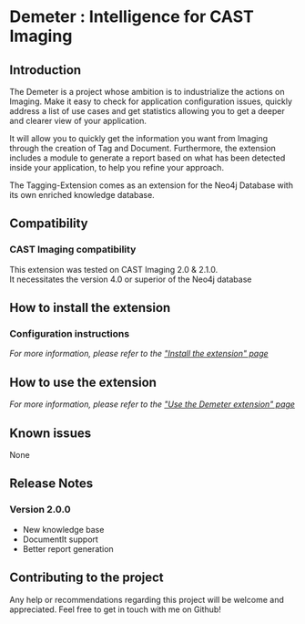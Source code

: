 # Demeter : Intelligence for CAST Imaging

## Introduction 

The Demeter is a project whose ambition is to industrialize the actions on Imaging.
Make it easy to check for application configuration issues, quickly address a list of use cases and get statistics allowing you to get a deeper and clearer view of your application.

It will allow you to quickly get the information you want from Imaging through the creation of Tag and Document.
Furthermore, the extension includes a module to generate a report based on what has been detected inside your application, to help you refine your approach.

The Tagging-Extension comes as an extension for the Neo4j Database with its own enriched knowledge database.

## Compatibility
### CAST Imaging compatibility
This extension was tested on CAST Imaging 2.0 & 2.1.0.  
It necessitates the version 4.0 or superior of the Neo4j database 

## How to install the extension

### Configuration instructions
_For more information, please refer to the ["Install the extension" page](https://github.com/CAST-Extend/com.castsoftware.uc.demeter/wiki/Install-the-extension)_

## How to use the extension

_For more information, please refer to the ["Use the Demeter extension" page](https://github.com/CAST-Extend/com.castsoftware.uc.demeter/wiki/Use-the-Demeter-extension)_

## Known issues
None

## Release Notes
### Version 2.0.0 
- New knowledge base
- DocumentIt support
- Better report generation

## Contributing to the project 

Any help or recommendations regarding this project will be welcome and appreciated.
Feel free to get in touch with me on Github!
